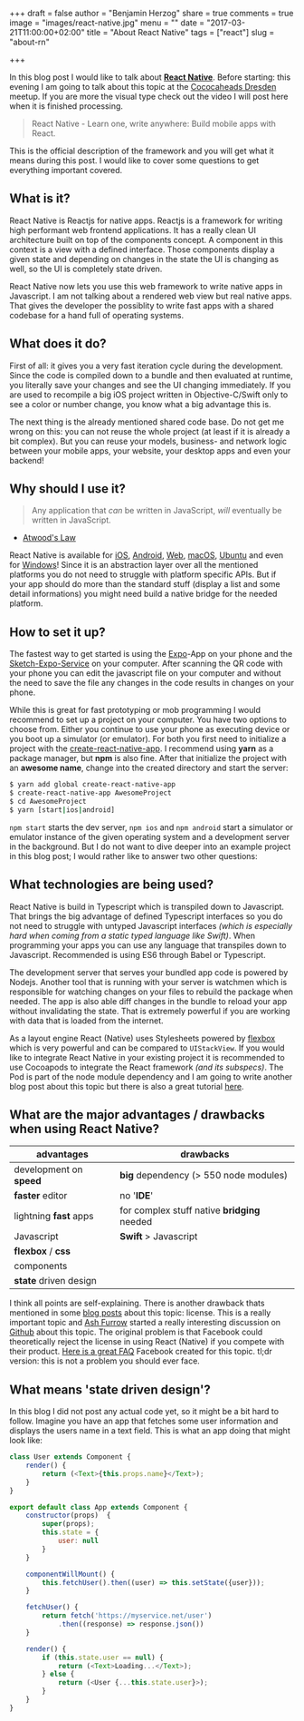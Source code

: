 +++
draft = false
author = "Benjamin Herzog"
share = true
comments = true
image = "images/react-native.jpg"
menu = ""
date = "2017-03-21T11:00:00+02:00"
title = "About React Native"
tags = ["react"]
slug = "about-rn"

+++

In this blog post I would like to talk about [**React Native**](https://facebook.github.io/react-native/). Before starting: this evening I am going to talk about this topic at the [Cococaheads Dresden](http://meetu.ps/36GS6z) meetup. If you are more the visual type check out the video I will post here when it is finished processing.

> React Native - Learn one, write anywhere: Build mobile apps with React.

This is the official description of the framework and you will get what it means during this post. I would like to cover some questions to get everything important covered.

## What is it?

React Native is Reactjs for native apps. Reactjs is a framework for writing high performant web frontend applications. It has a really clean UI architecture built on top of the components concept. A component in this context is a view with a defined interface. Those components display a given state and depending on changes in the state the UI is changing as well, so the UI is completely state driven.

React Native now lets you use this web framework to write native apps in Javascript. I am not talking about a rendered web view but real native apps. That gives the developer the possiblity to write fast apps with a shared codebase for a hand full of operating systems.

## What does it do?

First of all: it gives you a very fast iteration cycle during the development. Since the code is compiled down to a bundle and then evaluated at runtime, you literally save your changes and see the UI changing immediately. If you are used to recompile a big iOS project written in Objective-C/Swift only to see a color or number change, you know what a big advantage this is.

The next thing is the already mentioned shared code base. Do not get me wrong on this: you can not reuse the whole project (at least if it is already a bit complex). But you can reuse your models, business- and network logic between your mobile apps, your website, your desktop apps and even your backend!

## Why should I use it?

> Any application that *can* be written in JavaScript, *will* eventually be written in JavaScript. 
- [Atwood's Law](https://blog.codinghorror.com/the-principle-of-least-power/)

React Native is available for [iOS](https://github.com/facebook/react-native), [Android](https://github.com/facebook/react-native), [Web](https://github.com/facebook/react), [macOS](https://github.com/ptmt/react-native-macos), [Ubuntu](https://github.com/CanonicalLtd/react-native/blob/ubuntu/README-ubuntu.md) and even for [Windows](https://github.com/Microsoft/react-native-windows)! Since it is an abstraction layer over all the mentioned platforms you do not need to struggle with platform specific APIs. But if your app should do more than the standard stuff (display a list and some detail informations) you might need build a native bridge for the needed platform.

## How to set it up?

The fastest way to get started is using the [Expo](https://expo.io)-App on your phone and the [Sketch-Expo-Service](https://sketch.expo.io) on your computer. After scanning the QR code with your phone you can edit the javascript file on your computer and without the need to save the file any changes in the code results in changes on your phone.

While this is great for fast prototyping or mob programming I would recommend to set up a project on your computer. You have two options to choose from. Either you continue to use your phone as executing device or you boot up a simulator (or emulator). For both you first need to initialize a project with the [create-react-native-app](http://facebook.github.io/react-native/blog/2017/03/13/introducing-create-react-native-app.html). I recommend using **yarn** as a package manager, but **npm** is also fine. After that initialize the project with an **awesome name**, change into the created directory and start the server:

```Bash
$ yarn add global create-react-native-app
$ create-react-native-app AwesomeProject
$ cd AwesomeProject
$ yarn [start|ios|android]
```

`npm start` starts the dev server, `npm ios` and `npm android` start a simulator or emulator instance of the given operating system and a development server in the background. But I do not want to dive deeper into an example project in this blog post; I would rather like to answer two other questions:

## What technologies are being used?

React Native is build in Typescript which is transpiled down to Javascript. That brings the big advantage of defined Typescript interfaces so you do not need to struggle with untyped Javascript interfaces *(which is especially hard when coming from a static typed language like Swift)*. When programming your apps you can use any language that transpiles down to Javascript. Recommended is using ES6 through Babel or Typescript.

The development server that serves your bundled app code is powered by Nodejs. Another tool that is running with your server is watchmen which is responsible for watching changes on your files to rebuild the package when needed. The app is also able diff changes in the bundle to reload your app without invalidating the state. That is extremely powerful if you are working with data that is loaded from the internet.

As a layout engine React (Native) uses Stylesheets powered by [flexbox](https://css-tricks.com/snippets/css/a-guide-to-flexbox/) which is very powerful and can be compared to `UIStackView`. If you would like to integrate React Native in your existing project it is recommended to use Cocoapods to integrate the React framework *(and its subspecs)*. The Pod is part of the node module dependency and I am going to write another blog post about this topic but there is also a great tutorial [here](http://facebook.github.io/react-native/docs/integration-with-existing-apps.html).

## What are the major advantages / drawbacks when using React Native?

**advantages**|**drawbacks**
|---|---|
|development on **speed**|**big** dependency (> 550 node modules)|
|**faster** editor|no '**IDE**'|
|lightning **fast** apps|for complex stuff native **bridging** needed|
|Javascript|**Swift** > Javascript|
|**flexbox** / **css**||
|components||
|**state** driven design||

I think all points are self-explaining. There is another drawback thats mentioned in some [blog posts](http://react-etc.net/entry/your-license-to-use-react-js-can-be-revoked-if-you-compete-with-facebook) about this topic: license. This is a really important topic and [Ash Furrow](https://ashfurrow.com) started a really interesting discussion on [Github](https://github.com/facebook/react/issues/7293) about this topic. The original problem is that Facebook could theoretically reject the license in using React (Native) if you compete with their product. [Here is a great FAQ](https://code.facebook.com/pages/850928938376556) Facebook created for this topic. tl;dr version: this is not a problem you should ever face.

## What means 'state driven design'?

In this blog I did not post any actual code yet, so it might be a bit hard to follow. Imagine you have an app that fetches some user information and displays the users name in a text field. This is what an app doing that might look like:

```Javascript
class User extends Component {
	render() {
		return (<Text>{this.props.name}</Text>);
	}
}

export default class App extends Component {
	constructor(props)	{
		super(props);
		this.state = {
			user: null
		}
	}

	componentWillMount() {
		this.fetchUser().then((user) => this.setState({user}));
	}

	fetchUser() {
		return fetch('https://myservice.net/user')
			.then((response) => response.json())
	}

	render() {
		if (this.state.user == null) {
			return (<Text>Loading...</Text>);
		} else {
			return (<User {...this.state.user}>);
		}
	}
}
```
